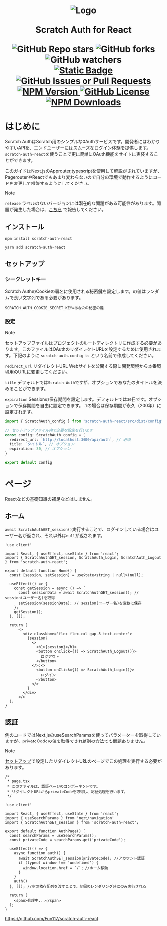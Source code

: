 <h1 align="center">
  <img alt="Logo" src="https://github.com/Fun117/scratch-auth-react/blob/main/public/scratchauth_100x100.png" />
  
  Scratch Auth for React
  <div align="center">
    <img alt="GitHub Repo stars" src="https://img.shields.io/github/stars/fun117/scratch-auth-react?&style=social">
    <img alt="GitHub forks" src="https://img.shields.io/github/forks/fun117/scratch-auth-react?&style=social">
    <img alt="GitHub watchers" src="https://img.shields.io/github/watchers/fun117/scratch-auth-react?&style=social">
  </div>
  <div align="center">
    <a href="https://zenn.dev/fun117/articles/3ff97f8952a44f">
      <img alt="Static Badge" src="https://img.shields.io/badge/Zenn-article?style=flat-square&color=blue">
    </a>
    <a href="https://github.com/Fun117/scratch-auth-react/issues">
      <img alt="GitHub Issues or Pull Requests" src="https://img.shields.io/github/issues/fun117/scratch-auth-react?&style=flat-square">
    </a>
    <a href="https://www.npmjs.com/package/scratch-auth-react?activeTab=versions">
      <img alt="NPM Version" src="https://img.shields.io/npm/v/scratch-auth-react?style=flat-square">
    </a>
    <a href="https://github.com/Fun117/scratch-auth-react/blob/main/LICENSE.txt">
      <img alt="GitHub License" src="https://img.shields.io/github/license/fun117/scratch-auth-react?&style=flat-square">
    </a>
    <a href="https://www.npmjs.com/package/scratch-auth-react">
      <img alt="NPM Downloads" src="https://img.shields.io/npm/d18m/scratch-auth-react?&style=flat-square">
    </a>
  </div>
</h1>

# はじめに
Scratch AuthはScratch用のシンプルなOAuthサービスです。開発者にはわかりやすいAPIを、エンドユーザーにはスムーズなログイン体験を提供します。`scratch-auth-react`を使うことで更に簡単にOAuth機能をサイトに実装することができます。

このガイドはNext.jsのApprouter,typescriptを使用して解説がされていますが、PagerouterやReactでもあまり変わらないので自分の環境で動作するようにコードを変更して機能するようにしてください。

> [!NOTE]
> `release` ラベルのないバージョンには潜在的な問題がある可能性があります。問題が発生した場合は、[こちら](https://github.com/Fun117/scratch-auth-react/issues) で報告してください。

## インストール

```bash:npm
npm install scratch-auth-react
```
```bash:yarn
yarn add scratch-auth-react
```

## セットアップ

### シークレットキー

Scratch AuthのCookieの署名に使用される秘密鍵を設定します。の値はランダムで長い文字列である必要があります。

```.env:.env.local
SCRATCH_AUTH_COOKIE_SECRET_KEY=あなたの秘密の鍵
```

### 設定
> [!NOTE]
> セットアップファイルはプロジェクトのルートディレクトリに作成する必要があります。このファイルはOAuthのリダイレクトURLを設定するために使用されます。下記のように `scratch-auth.config.ts` という名前で作成してください。

`redirect_url` リダイレクトURL
Webサイトを公開する際に開発環境から本番環境用のURLに変更してください。

`title` デフォルトでは`Scratch Auth`ですが、オプションであなたのタイトルを決めることができます。

`expiration` Sessionの保存期間を設定します。デフォルトでは`30`日です。オプションで保存期間を自由に設定できます。`-1`の場合は保存期間が永久（200年）に設定されます。

```ts:scratch-auth.config.ts
import { ScratchAuth_config } from "scratch-auth-react/src/dist/config"

// セットアップファイル内で必要な設定を行います
const config: ScratchAuth_config = {
  redirect_url: `http://localhost:3000/api/auth`, // 必須
  title: `タイトル`, // オプション
  expiration: 30, // オプション
}

export default config
```

# ページ

Reactなどの基礎知識の補足などはしません。

## ホーム

`await ScratchAuthGET_session()`実行することで、ログインしている場合はユーザー名が返され、それ以外は`null`が返されます。

```tsx:src/app/page.tsx
'use client'

import React, { useEffect, useState } from 'react';
import { ScratchAuthGET_session, ScratchAuth_Login, ScratchAuth_Logout } from 'scratch-auth-react';

export default function Home() {
  const [session, setSession] = useState<string | null>(null);

  useEffect(() => {
    const getSession = async () => {
      const sessionData = await ScratchAuthGET_session(); // session(ユーザー名)を取得
      setSession(sessionData); // session(ユーザー名)を変数に保存
    };
    getSession();
  }, []);

  return (
      <>
        <div className='flex flex-col gap-3 text-center'>
          {session?
            <>
              <h1>{session}</h1>
              <button onClick={() => ScratchAuth_Logout()}>
                ログアウト
              </button>
            </>:<>
              <button onClick={() => ScratchAuth_Login()}>
                ログイン
              </button> 
            </>
          }
        </div>
      </>
  );
}
```

## 認証

例のコードではNext.jsのuseSearchParamsを使ってパラメーターを取得していますが、privateCodeの値を取得できれば別の方法でも問題ありません。

> [!NOTE]
> [セットアップ](#セットアップ)で設定したリダイレクトURLのページでこの処理を実行する必要があります。

```tsx:src/app/api/auth/page.tsx
/*
 * page.tsx
 * このファイルは、認証ページのコンポーネントです。
 * リダイレクトURLからprivateCodeを取得し、認証処理を行います。
 */

'use client'

import React, { useEffect, useState } from 'react';
import { useSearchParams } from 'next/navigation'
import { ScratchAuthSET_session } from 'scratch-auth-react';

export default function AuthPage() {
  const searchParams = useSearchParams();
  const privateCode = searchParams.get('privateCode');

  useEffect(() => {
    async function auth() {
      await ScratchAuthSET_session(privateCode); //アカウント認証
      if (typeof window !== 'undefined') {
        window.location.href = `/`; //ホーム移動
      }
    }
    auth()
  }, []); //空の依存配列を渡すことで、初回のレンダリング時にのみ実行される

  return (
    <span>処理中...</span>
  );
}
```

https://github.com/Fun117/scratch-auth-react
